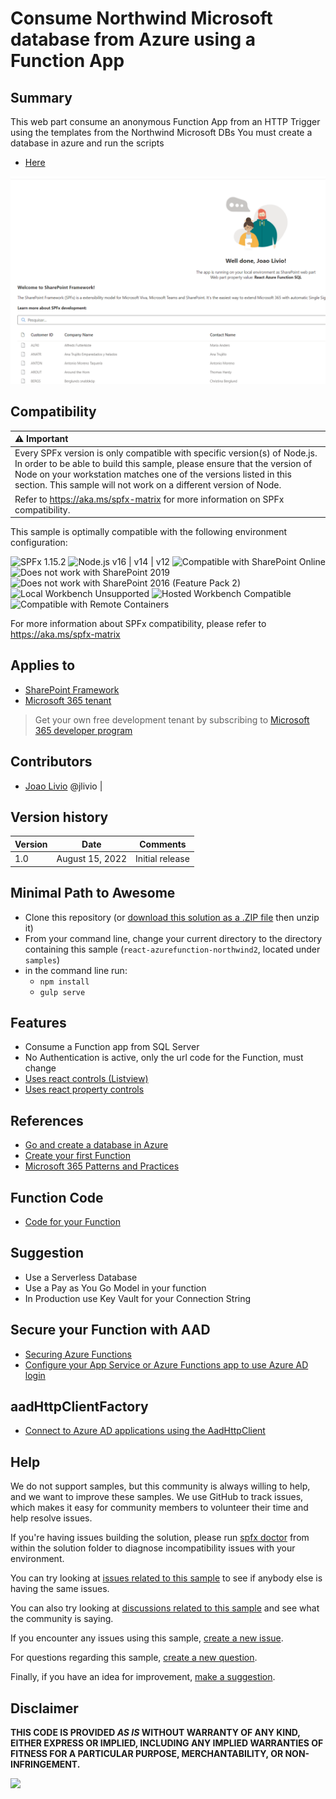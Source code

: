 # Consume Northwind Microsoft database from Azure using a Function App 

## Summary

This web part consume an anonymous Function App from an HTTP Trigger using the templates from the Northwind Microsoft DBs
You must create a database in azure and run the scripts

- [Here](https://github.com/microsoft/sql-server-samples/blob/master/samples/databases/northwind-pubs/readme.md)

![SAMPLE](./assets/FAPP.png)

## Compatibility

| :warning: Important          |
|:---------------------------|
| Every SPFx version is only compatible with specific version(s) of Node.js. In order to be able to build this sample, please ensure that the version of Node on your workstation matches one of the versions listed in this section. This sample will not work on a different version of Node.|
|Refer to <https://aka.ms/spfx-matrix> for more information on SPFx compatibility.   |

This sample is optimally compatible with the following environment configuration:

![SPFx 1.15.2](https://img.shields.io/badge/SPFx-1.15.2-green.svg)
![Node.js v16 | v14 | v12](https://img.shields.io/badge/Node.js-v16%20%7C%20v14%20%7C%20v12-green.svg)
![Compatible with SharePoint Online](https://img.shields.io/badge/SharePoint%20Online-Compatible-green.svg)
![Does not work with SharePoint 2019](https://img.shields.io/badge/SharePoint%20Server%202019-Incompatible-red.svg "SharePoint Server 2019 requires SPFx 1.4.1 or lower")
![Does not work with SharePoint 2016 (Feature Pack 2)](https://img.shields.io/badge/SharePoint%20Server%202016%20(Feature%20Pack%202)-Incompatible-red.svg "SharePoint Server 2016 Feature Pack 2 requires SPFx 1.1")
![Local Workbench Unsupported](https://img.shields.io/badge/Local%20Workbench-Unsupported-red.svg "Local workbench is no longer available as of SPFx 1.13 and above")
![Hosted Workbench Compatible](https://img.shields.io/badge/Hosted%20Workbench-Compatible-green.svg)
![Compatible with Remote Containers](https://img.shields.io/badge/Remote%20Containers-Compatible-green.svg)

For more information about SPFx compatibility, please refer to <https://aka.ms/spfx-matrix>

## Applies to

- [SharePoint Framework](https://learn.microsoft.com/sharepoint/dev/spfx/sharepoint-framework-overview)
- [Microsoft 365 tenant](https://learn.microsoft.com/sharepoint/dev/spfx/set-up-your-development-environment)

> Get your own free development tenant by subscribing to [Microsoft 365 developer program](http://aka.ms/m365devprogram)

## Contributors

* [Joao Livio](https://github.com/jtlivio) @jlivio |

## Version history

| Version | Date             | Comments        |
| ------- | ---------------- | --------------- |
| 1.0     | August 15, 2022 | Initial release |


## Minimal Path to Awesome

- Clone this repository (or [download this solution as a .ZIP file](https://pnp.github.io/download-partial/?url=https://github.com/pnp/sp-dev-fx-webparts/tree/main/samples/react-azurefunction-northwind2) then unzip it)
- From your command line, change your current directory to the directory containing this sample (`react-azurefunction-northwind2`, located under `samples`)
- in the command line run:
  - `npm install`
  - `gulp serve`


## Features

- Consume a Function app from SQL Server
- No Authentication is active, only the url code for the Function, must change
- [Uses react controls (Listview)](https://pnp.github.io/sp-dev-fx-controls-react/)
- [Uses react property controls](https://pnp.github.io/sp-dev-fx-property-controls/)

## References

- [Go and create a database in Azure](https://github.com/Microsoft/sql-server-samples/tree/master/samples/databases/northwind-pubs)
- [Create your first Function](https://docs.microsoft.com/en-us/sharepoint/dev/spfx/build-for-teams-overview)
- [Microsoft 365 Patterns and Practices](https://aka.ms/m365pnp)

## Function Code

- [Code for your Function](https://github.com/jtlivio/react-azurefunction-northwind/blob/master/FunctionCode.cs)

## Suggestion

- Use a Serverless Database
- Use a Pay as You Go Model in your function
- In Production use Key Vault for your Connection String

## Secure your Function with AAD
- [Securing Azure Functions](https://docs.microsoft.com/en-us/azure/azure-functions/security-concepts?tabs=v4)
- [Configure your App Service or Azure Functions app to use Azure AD login](https://docs.microsoft.com/en-us/azure/app-service/configure-authentication-provider-aad)

## aadHttpClientFactory

- [Connect to Azure AD applications using the AadHttpClient](https://docs.microsoft.com/en-us/sharepoint/dev/spfx/use-aadhttpclient)

## Help

We do not support samples, but this community is always willing to help, and we want to improve these samples. We use GitHub to track issues, which makes it easy for  community members to volunteer their time and help resolve issues.

If you're having issues building the solution, please run [spfx doctor](https://pnp.github.io/cli-microsoft365/cmd/spfx/spfx-doctor/) from within the solution folder to diagnose incompatibility issues with your environment.

You can try looking at [issues related to this sample](https://github.com/pnp/sp-dev-fx-webparts/issues?q=label%3A%22sample%3A%20react-azurefunction-northwind2%22) to see if anybody else is having the same issues.

You can also try looking at [discussions related to this sample](https://github.com/pnp/sp-dev-fx-webparts/discussions?discussions_q=react-azurefunction-northwind2) and see what the community is saying.

If you encounter any issues using this sample, [create a new issue](https://github.com/pnp/sp-dev-fx-webparts/issues/new?assignees=&labels=Needs%3A+Triage+%3Amag%3A%2Ctype%3Abug-suspected%2Csample%3A%20react-azurefunction-northwind2&template=bug-report.yml&sample=react-azurefunction-northwind2&authors=@jtlivio&title=react-azurefunction-northwind2%20-%20).

For questions regarding this sample, [create a new question](https://github.com/pnp/sp-dev-fx-webparts/issues/new?assignees=&labels=Needs%3A+Triage+%3Amag%3A%2Ctype%3Aquestion%2Csample%3A%20react-azurefunction-northwind2&template=question.yml&sample=react-azurefunction-northwind2&authors=@jtlivio&title=react-azurefunction-northwind2%20-%20).

Finally, if you have an idea for improvement, [make a suggestion](https://github.com/pnp/sp-dev-fx-webparts/issues/new?assignees=&labels=Needs%3A+Triage+%3Amag%3A%2Ctype%3Aenhancement%2Csample%3A%20react-azurefunction-northwind2&template=suggestion.yml&sample=react-azurefunction-northwind2&authors=@jtlivio&title=react-azurefunction-northwind2%20-%20).

## Disclaimer

**THIS CODE IS PROVIDED _AS IS_ WITHOUT WARRANTY OF ANY KIND, EITHER EXPRESS OR IMPLIED, INCLUDING ANY IMPLIED WARRANTIES OF FITNESS FOR A PARTICULAR PURPOSE, MERCHANTABILITY, OR NON-INFRINGEMENT.**

<img src="https://pnptelemetry.azurewebsites.net/sp-dev-fx-webparts/samples/react-azurefunction-northwind2" />
